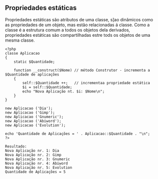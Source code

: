 ## Propriedades estáticas
Propriedades estáticas são atributos de uma classe, s]ao dinãmicos como as propriedades de um objeto, mas estão relacionadas á classe. Como a classe é a estrutura comum a todos os objetos dela derivados, propriedades estáticas são compartilhadas estre tods os objetos de uma mesma classe.
```
<?php
classe Aplicacao
{
    static $Quantidade;

    function __construct($Nome) // método Construtor - incrementa a $Quantidade de aplicações
    {
        self::$Quantidade ++;   // incrementaa propriedade estática
        $i = self::$Quantidade;
        echo "Nova Aplicação nt. $i: $Nome\n";
    }
}

new Aplicacao ('Dia');
new Aplicacao ('Gimp');
new Aplicacao ('Gnumeric');
new Aplicacao ('Abiword');
new Aplicacao ('Evolution');

echo 'Quantidade de Aplicações = ' . Aplicacao::$Quantidade . "\n";
?>

Resultado:
Nova Aplicação nr. 1: Dia
Nova Aplicação nr. 2: Gimp
Nova Aplicação nr. 3: Gnumeric
Nova Aplicação nr. 4: Abiword
Nova Aplicação nr. 5: Evolution
Quantidade de Aplicações = 5
```
